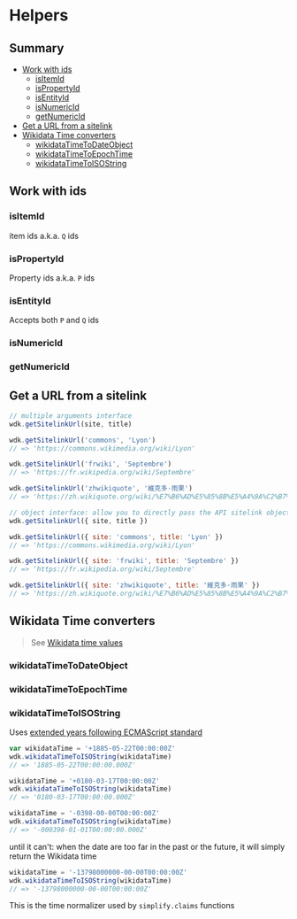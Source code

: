 # Helpers

## Summary

<!-- START doctoc generated TOC please keep comment here to allow auto update -->
<!-- DON'T EDIT THIS SECTION, INSTEAD RE-RUN doctoc TO UPDATE -->


- [Work with ids](#work-with-ids)
  - [isItemId](#isitemid)
  - [isPropertyId](#ispropertyid)
  - [isEntityId](#isentityid)
  - [isNumericId](#isnumericid)
  - [getNumericId](#getnumericid)
- [Get a URL from a sitelink](#get-a-url-from-a-sitelink)
- [Wikidata Time converters](#wikidata-time-converters)
  - [wikidataTimeToDateObject](#wikidatatimetodateobject)
  - [wikidataTimeToEpochTime](#wikidatatimetoepochtime)
  - [wikidataTimeToISOString](#wikidatatimetoisostring)

<!-- END doctoc generated TOC please keep comment here to allow auto update -->

## Work with ids

### isItemId
item ids a.k.a. `Q` ids

### isPropertyId
Property ids a.k.a. `P` ids

### isEntityId
Accepts both `P` and `Q` ids

### isNumericId

### getNumericId

## Get a URL from a sitelink
```js
// multiple arguments interface
wdk.getSitelinkUrl(site, title)

wdk.getSitelinkUrl('commons', 'Lyon')
// => 'https://commons.wikimedia.org/wiki/Lyon'

wdk.getSitelinkUrl('frwiki', 'Septembre')
// => 'https://fr.wikipedia.org/wiki/Septembre'

wdk.getSitelinkUrl('zhwikiquote', '維克多·雨果')
// => 'https://zh.wikiquote.org/wiki/%E7%B6%AD%E5%85%8B%E5%A4%9A%C2%B7%E9%9B%A8%E6%9E%9C'
```
```js
// object interface: allow you to directly pass the API sitelink object
wdk.getSitelinkUrl({ site, title })

wdk.getSitelinkUrl({ site: 'commons', title: 'Lyon' })
// => 'https://commons.wikimedia.org/wiki/Lyon'

wdk.getSitelinkUrl({ site: 'frwiki', title: 'Septembre' })
// => 'https://fr.wikipedia.org/wiki/Septembre'

wdk.getSitelinkUrl({ site: 'zhwikiquote', title: '維克多·雨果' })
// => 'https://zh.wikiquote.org/wiki/%E7%B6%AD%E5%85%8B%E5%A4%9A%C2%B7%E9%9B%A8%E6%9E%9C'
```

## Wikidata Time converters
> See [Wikidata time values](https://www.mediawiki.org/wiki/Wikibase/DataModel#Dates_and_times)

### wikidataTimeToDateObject

### wikidataTimeToEpochTime

### wikidataTimeToISOString
Uses [extended years following ECMAScript standard](https://www.ecma-international.org/ecma-262/5.1/#sec-15.9.1.15.1)
```js
var wikidataTime = '+1885-05-22T00:00:00Z'
wdk.wikidataTimeToISOString(wikidataTime)
// => '1885-05-22T00:00:00.000Z'

wikidataTime = '+0180-03-17T00:00:00Z'
wdk.wikidataTimeToISOString(wikidataTime)
// => '0180-03-17T00:00:00.000Z'

wikidataTime = '-0398-00-00T00:00:00Z'
wdk.wikidataTimeToISOString(wikidataTime)
// => '-000398-01-01T00:00:00.000Z'

```
until it can't: when the date are too far in the past or the future, it will simply return the Wikidata time
```js
wikidataTime = '-13798000000-00-00T00:00:00Z'
wdk.wikidataTimeToISOString(wikidataTime)
// => '-13798000000-00-00T00:00:00Z'

```
This is the time normalizer used by `simplify.claims` functions